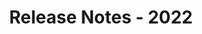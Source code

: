 ﻿---
title: Release Notes - 2022
articleTitle: Release Notes - 2022
linktitle: Release Notes - 2022
description: "Release Notes - 2022 – learn about the latest updates and fixes."
type: docs
weight: 4
url: /reportingservices/release-notes-2022/
---

